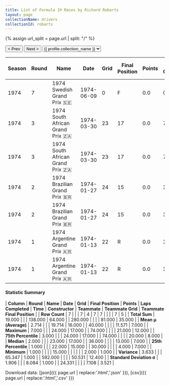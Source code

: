 ```yaml
---
title: List of Formula 1® Races by Richard Robarts
layout: page
collectionName: drivers
collectionId: robarts
---
```


{% assign url_split = page.url | split: "/" %}
<div id="collection-navigation">
<button onclick="selector.options[selector.selectedIndex-1].value && (window.location = selector.options[selector.selectedIndex-1].value);">&lt; Prev</button>
<button onclick="selector.options[selector.selectedIndex+1].value && (window.location = selector.options[selector.selectedIndex+1].value);">Next &gt;</button>
<select id="selector" onchange="this.options[this.selectedIndex].value && (window.location = this.options[this.selectedIndex].value);">
  {% for collectionId in site.data[page.collectionName].refs %}
    {% if collectionId == page.collectionId %}
      {% assign selected = "selected" %}
    {% else %}
      {% assign selected = "" %}
    {% endif %}
    {% assign profile = site.data[page.collectionName][collectionId].profile %}
    <option value="/f1/{{ page.collectionName }}/{{ collectionId }}/{{ url_split[4] }}" {{ selected }}>{{ profile.collection_name }}</option>
  {% endfor %}
</select>
</div>

| Season | Round | Name | Date | Grid | Final Position | Points | Laps Completed | Time | Constructor | Teammate | Teammate Grid | Teammate Final Position |
|--|--|--|--|--|--|--|--|--|--|--|--|--|
| 1974 | 7 | 1974 Swedish Grand Prix 🇸🇪 | 1974-06-09 | 0 | F | 0.0 | 0 |   | Iso Marlboro 🇬🇧 | [Tom Belsø 🇩🇰](/f1/drivers/belso) | 21 | 8 |
| 1974 | 3 | 1974 South African Grand Prix 🇿🇦 | 1974-03-30 | 23 | 17 | 0.0 | 74 |   | Brabham 🇬🇧 | [Carlos Reutemann 🇦🇷](/f1/drivers/reutemann) | 4 | 1 |
| 1974 | 3 | 1974 South African Grand Prix 🇿🇦 | 1974-03-30 | 23 | 17 | 0.0 | 74 |   | Brabham 🇬🇧 | [John Watson 🇬🇧](/f1/drivers/watson) | 13 | R |
| 1974 | 2 | 1974 Brazilian Grand Prix 🇧🇷 | 1974-01-27 | 24 | 15 | 0.0 | 30 |   | Brabham 🇬🇧 | [Carlos Reutemann 🇦🇷](/f1/drivers/reutemann) | 2 | 7 |
| 1974 | 2 | 1974 Brazilian Grand Prix 🇧🇷 | 1974-01-27 | 24 | 15 | 0.0 | 30 |   | Brabham 🇬🇧 | [John Watson 🇬🇧](/f1/drivers/watson) | 15 | R |
| 1974 | 1 | 1974 Argentine Grand Prix 🇦🇷 | 1974-01-13 | 22 | R | 0.0 | 36 |   | Brabham 🇬🇧 | [Carlos Reutemann 🇦🇷](/f1/drivers/reutemann) | 6 | 7 |
| 1974 | 1 | 1974 Argentine Grand Prix 🇦🇷 | 1974-01-13 | 22 | R | 0.0 | 36 |   | Brabham 🇬🇧 | [John Watson 🇬🇧](/f1/drivers/watson) | 20 | 12 |

#### Statistic Summary

| **Column** | **Round** | **Name** | **Date** | **Grid** | **Final Position** | **Points** | **Laps Completed** | **Time** | **Constructor** | **Teammate** | **Teammate Grid** | **Teammate Final Position** |
| **Row Count** | 7 |  |  | 7 | 4 | 7 | 7 |  |  |  | 7 | 5 |
| **Total Sum** | 19.000 |  |  | 138.000 | 64.000 |  | 280.000 |  |  |  | 81.000 | 35.000 |
| **Mean μ (Average)** | 2.714 |  |  | 19.714 | 16.000 |  | 40.000 |  |  |  | 11.571 | 7.000 |
| **Maximum** | 7.000 |  |  | 24.000 | 17.000 |  | 74.000 |  |  |  | 21.000 | 12.000 |
| **75th Percentile** | 3.000 |  |  | 24.000 | 17.000 |  | 74.000 |  |  |  | 20.000 | 8.000 |
| **Median** | 2.000 |  |  | 23.000 | 17.000 |  | 36.000 |  |  |  | 13.000 | 7.000 |
| **25th Percentile** | 1.000 |  |  | 22.000 | 15.000 |  | 30.000 |  |  |  | 4.000 | 7.000 |
| **Minimum** | 1.000 |  |  |  | 15.000 |  |  |  |  |  | 2.000 | 1.000 |
| **Variance** | 3.633 |  |  | 65.347 | 1.000 |  | 592.000 |  |  |  | 50.531 | 12.400 |
| **Standard Deviation σ** | 1.906 |  |  | 8.084 | 1.000 |  | 24.331 |  |  |  | 7.108 | 3.521 |

Download data: [json]({{ page.url | replace:'.html','.json' }}), [csv]({{ page.url | replace:'.html','.csv' }})
